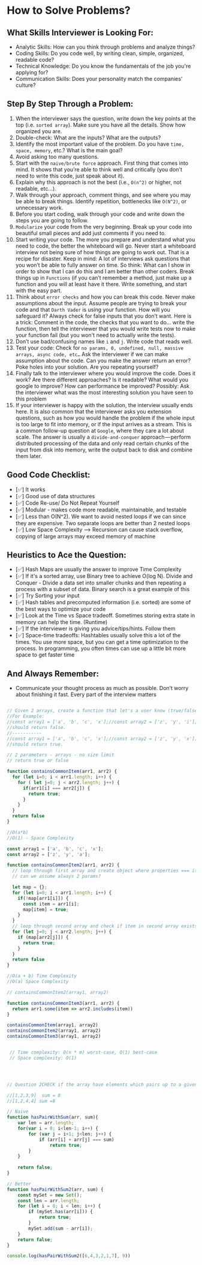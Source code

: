 #  How to Solve Problems?

## What Skills Interviewer is Looking For:
- Analytic Skills: How can you think through problems and analyze things?
- Coding Skills: Do you code well, by writing clean, simple, organized, readable code?
- Technical Knowledge: Do you know the fundamentals of the job you're applying for?
- Communication Skills: Does your personality match the companies’ culture?


## Step By Step Through a Problem:
1. When the interviewer says the question, write down the key points at the top (i.e. `sorted array`). Make sure you have all the details. Show how organized you are.
2. Double-check: What are the inputs? What are the outputs?
3. Identify the most important value of the problem. Do you have `time, space, memory`, etc.? What is the main goal?
4. Avoid asking too many questions.
5. Start with the `naive/brute force` approach. First thing that comes into mind. It shows that you’re able to think well and critically (you don't need to write this code, just speak about it).
6. Explain why this approach is not the best (i.e., `O(n^2)` or higher, not readable, etc...).
7. Walk through your approach, comment things, and see where you may be able to break things. Identify repetition, bottlenecks like `O(N^2)`, or unnecessary work.
8. Before you start coding, walk through your code and write down the steps you are going to follow.
9. `Modularize` your code from the very beginning. Break up your code into beautiful small pieces and add just comments if you need to.
10. Start writing your code. The more you prepare and understand what you need to code, the better the whiteboard will go. Never start a whiteboard interview not being sure of how things are going to work out. That is a recipe for disaster.
Keep in mind: A lot of interviews ask questions that you won’t be able to fully answer on time. So think: What can I show in order to show that I can do this and I am better than other coders. Break things up in `Functions` (if you can’t remember a method, just make up a function and you will at least have it there. Write something, and start with the easy part.
11. Think about `error checks` and how you can break this code. Never make assumptions about the input. Assume people are trying to break your code and that `Darth Vader` is using your function. How will you safeguard it? Always check for false inputs that you don’t want. Here is a trick: Comment in the code, the checks that you want to do… write the function, then tell the interviewer that you would write tests now to make your function fail (but you won't need to actually write the tests).
12. Don’t use bad/confusing names like `i` and `j`. Write code that reads well.
13. Test your code: Check for `no params, 0, undefined, null, massive arrays, async code, etc…` Ask the interviewer if we can make assumption about the code. Can you make the answer return an error? Poke holes into your solution. Are you repeating yourself?
14. Finally talk to the interviewer where you would improve the code. Does it work? Are there different approaches? Is it readable? What would you google to improve? How can performance be improved? Possibly: Ask the interviewer what was the most interesting solution you have seen to this problem
15. If your interviewer is happy with the solution, the interview usually ends here. It is also common that the interviewer asks you extension questions, such as how you would handle the problem if the whole input is too large to fit into memory, or if the input arrives as a stream. This is a common follow-up question at `Google`, where they care a lot about scale. The answer is usually a `divide-and-conquer` approach — perform distributed processing of the data and only read certain chunks of the input from disk into memory, write the output back to disk and combine them later.

## Good Code Checklist:
- [✅] It works
- [✅] Good use of data structures
- [✅] Code Re-use/ Do Not Repeat Yourself
- [✅] Modular - makes code more readable, maintainable, and testable
- [✅] Less than O(N^2). We want to avoid nested loops if we can since they are expensive. Two separate loops are better than 2 nested loops
- [✅] Low Space Complexity --> Recursion can cause stack overflow, copying of large arrays may exceed memory of machine

## Heuristics to Ace the Question:
- [✅] Hash Maps are usually the answer to improve Time Complexity
- [✅] If it's a sorted array, use Binary tree to achieve O(log N). Divide and Conquer - Divide a data set into smaller chunks and then repeating a process with a subset of data. Binary search is a great example of this
- [✅] Try Sorting your input
- [✅] Hash tables and precomputed information (i.e. sorted) are some of the best ways to optimize your code
- [✅] Look at the Time vs Space tradeoff. Sometimes storing extra state in memory can help the time. (Runtime)
- [✅] If the interviewer is giving you advice/tips/hints. Follow them
- [✅] Space-time tradeoffs: Hashtables usually solve this a lot of the times. You use more space, but you can get a time optimization to the process. In programming, you often times can use up a little bit more space to get faster time

## And Always Remember:
- Communicate your thought process as much as possible. Don’t worry about finishing it fast. Every part of the interview matters


```javascript

// Given 2 arrays, create a function that let's a user know (true/false) whether these two arrays contain any common items
//For Example:
//const array1 = ['a', 'b', 'c', 'x'];//const array2 = ['z', 'y', 'i'];
//should return false.
//-----------
//const array1 = ['a', 'b', 'c', 'x'];//const array2 = ['z', 'y', 'x'];
//should return true.

// 2 parameters - arrays - no size limit
// return true or false

function containsCommonItem(arr1, arr2) {
  for (let i=0; i < arr1.length; i++) {
    for ( let j=0; j < arr2.length; j++) {
      if(arr1[i] === arr2[j]) {
        return true;
      }
    }
  }
  return false
}

//O(a*b)
//O(1) - Space Complexity

const array1 = ['a', 'b', 'c', 'x'];
const array2 = ['z', 'y', 'a'];

function containsCommonItem2(arr1, arr2) {
  // loop through first array and create object where properties === items in the array
  // can we assume always 2 params?

  let map = {};
  for (let i=0; i < arr1.length; i++) {
    if(!map[arr1[i]]) {
      const item = arr1[i];
      map[item] = true;
    }
  }
  // loop through second array and check if item in second array exists on created object. 
  for (let j=0; j < arr2.length; j++) {
    if (map[arr2[j]]) {
      return true;
    }
  }
  return false
}

//O(a + b) Time Complexity
//O(a) Space Complexity

// containsCommonItem2(array1, array2)

function containsCommonItem3(arr1, arr2) {
  return arr1.some(item => arr2.includes(item))
}

containsCommonItem(array1, array2)
containsCommonItem2(array1, array2)
containsCommonItem3(array1, array2)


 // Time complexity: O(n * m) worst-case, O(1) best-case
 // Space complexity: O(1)




// Question 2CHECK if the array have elements which pairs up to a given sum 

//[1,2,3,9]  sum = 8
//[1,2,4,4] sum =8

// Naive
function hasPairWithSum(arr, sum){
    var len = arr.length;
    for(var i = 0; i<len-1; i++) {
        for (var j = i+1; j<len; j++) {
            if (arr[i] + arr[j] === sum)
                return true;
        }
    }
    
    return false;
}

// Better
function hasPairWithSum2(arr, sum) {
    const mySet = new Set();
    const len = arr.length;
    for (let i = 0; i < len; i++) {
        if (mySet.has(arr[i])) {
            return true;
        }
        mySet.add(sum - arr[i]);
    }
    return false;
}

console.log(hasPairWithSum2([6,4,3,2,1,7], 9))
```